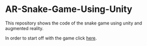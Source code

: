 # AR-Snake-Game-Using-Unity

This repository shows the code of the snake game using unity and augmented reality.

In order to start off with the game click [here](./Instructions.md).

